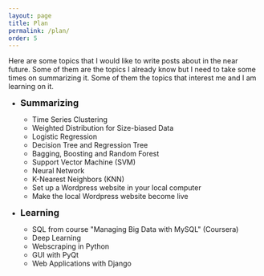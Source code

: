 ```yaml
---
layout: page
title: Plan
permalink: /plan/
order: 5
---
```

Here are some topics that I would like to write posts about in the near future. Some of them are the topics I already know but I need to take some times on summarizing it. Some of them the topics that interest me and I am learning on it.

* **<font size="4">Summarizing</font>** <br />
  * Time Series Clustering
  * Weighted Distribution for Size-biased Data
  * Logistic Regression
  * Decision Tree and Regression Tree
  * Bagging, Boosting and Random Forest
  * Support Vector Machine (SVM)
  * Neural Network
  * K-Nearest Neighbors (KNN)
  * Set up a Wordpress website in your local computer
  * Make the local Wordpress website become live

* **<font size="4">Learning</font>** <br />

  * SQL from course "Managing Big Data with MySQL" (Coursera)
  * Deep Learning
  * Webscraping in Python
  * GUI with PyQt
  * Web Applications with Django

